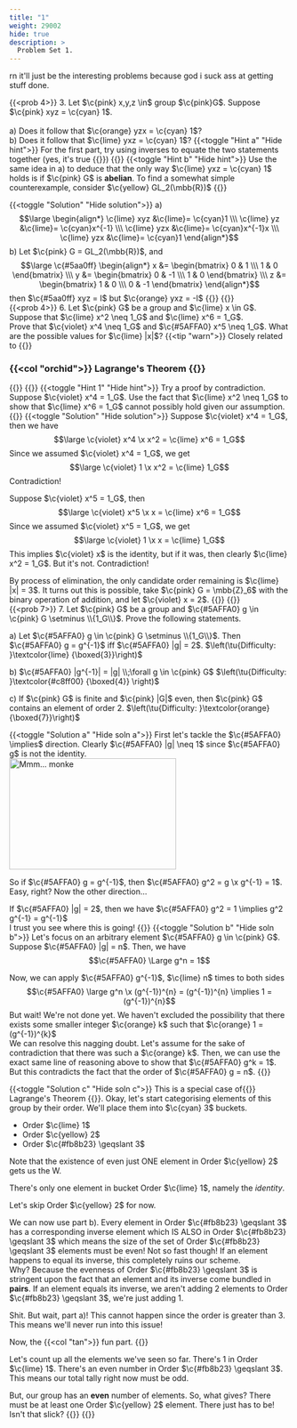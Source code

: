 ```yaml
---
title: "1"
weight: 29002
hide: true
description: >
  Problem Set 1.
---
```

rn it'll just be the interesting problems because god i suck ass at getting stuff done.

{{<prob 4>}}
3. Let $\c{pink} x,y,z \in$ group $\c{pink}G$. Suppose $\c{pink} xyz = \c{cyan} 1$.
<br>  
a) Does it follow that $\c{orange} yzx = \c{cyan} 1$? <br>
b) Does it follow that $\c{lime} yxz = \c{cyan} 1$?
{{<toggle "Hint a" "Hide hint">}}
For the first part, try using inverses to equate the two statements together (yes, it's true {{<kekw>}})
{{</toggle>}}
{{<toggle "Hint b" "Hide hint">}}
Use the same idea in a) to deduce that the only way $\c{lime} yxz = \c{cyan} 1$ holds is if $\c{pink} G$ is **abelian**. To find a somewhat simple counterexample, consider $\c{yellow} GL_2(\mbb{R})$
{{</toggle>}}

{{<toggle "Solution" "Hide solution">}}
a) $$\large \begin{align*}
\c{lime} xyz &\c{lime}= \c{cyan}1 \\\
\c{lime} yz &\c{lime}= \c{cyan}x^{-1} \\\
\c{lime} yzx &\c{lime}= \c{cyan}x^{-1}x \\\
\c{lime} yzx &\c{lime}= \c{cyan}1
\end{align*}$$
b) Let $\c{pink} G = GL_2(\mbb{R})$, and
$$\large \c{#5aa0ff} \begin{align*}
x &= \begin{bmatrix} 0 & 1 \\\ 1 & 0 \end{bmatrix} \\\
y &= \begin{bmatrix} 0 & -1 \\\ 1 & 0 \end{bmatrix} \\\
z &= \begin{bmatrix} 1 & 0 \\\ 0 & -1 \end{bmatrix}
\end{align*}$$
then $\c{#5aa0ff} xyz = I$ but $\c{orange} yxz = -I$
{{</toggle>}}
{{</prob>}}
<br>
{{<prob 4>}}
6. Let $\c{pink} G$ be a group and $\c{lime} x \in G$. Suppose that $\c{lime} x^2 \neq 1_G$ and $\c{lime} x^6 = 1_G$.   
Prove that $\c{violet} x^4 \neq 1_G$ and $\c{#5AFFA0} x^5 \neq 1_G$.
What are the possible values for $\c{lime} |x|$?
{{<tip "warn">}}
Closely related to {{<centr>}} <h3> {{<col "orchid">}}  Lagrange's Theorem {{</col>}} </h3>  {{</centr>}}
{{</tip>}}
{{<toggle "Hint 1" "Hide hint">}}
Try a proof by contradiction. Suppose $\c{violet} x^4 = 1_G$. Use the fact that $\c{lime} x^2 \neq 1_G$ to show that $\c{lime} x^6 = 1_G$ cannot possibly hold given our assumption.
{{</toggle>}}
{{<toggle "Solution" "Hide solution">}}
Suppose $\c{violet} x^4 = 1_G$, then we have $$\large \c{violet} x^4 \x x^2 = \c{lime} x^6 = 1_G$$
Since we assumed $\c{violet} x^4 = 1_G$, we get
$$\large \c{violet} 1 \x x^2 = \c{lime} 1_G$$ Contradiction!   

Suppose $\c{violet} x^5 = 1_G$, then $$\large \c{violet} x^5 \x x = \c{lime} x^6 = 1_G$$
Since we assumed $\c{violet} x^5 = 1_G$, we get
$$\large \c{violet} 1 \x x = \c{lime} 1_G$$
This implies $\c{violet} x$ is the identity, but if it was, then clearly $\c{lime} x^2 = 1_G$. But it's not. 
Contradiction!   

By process of elimination, the only candidate order remaining is $\c{lime} |x| = 3$. It turns out this is possible, take 
$\c{pink} G = \mbb{Z}_6$ with the binary operation of addition, and let $\c{violet} x = 2$.
{{</toggle>}}
{{</prob>}}
<br>
{{<prob 7>}}
7. Let $\c{pink} G$ be a group and $\c{#5AFFA0} g \in \c{pink} G \setminus \\{1_G\\}$. Prove the following statements.  

a) Let $\c{#5AFFA0} g \in \c{pink} G \setminus \\{1_G\\}$. Then $\c{#5AFFA0} g = g^{-1}$ iff $\c{#5AFFA0} |g| = 2$. $\left(\tu{Difficulty: }\textcolor{lime} {\boxed{3}}\right)$

b) $\c{#5AFFA0} |g^{-1}| = |g| \\;\forall g \in \c{pink} G$
$\left(\tu{Difficulty: }\textcolor{#c8ff00} {\boxed{4}} \right)$  

c) If $\c{pink} G$ is finite and $\c{pink} |G|$ even, then $\c{pink} G$ contains an element of order $2$.
$\left(\tu{Difficulty: }\textcolor{orange} {\boxed{7}}\right)$

{{<toggle "Solution a" "Hide soln a">}}
First let's tackle the $\c{#5AFFA0} \implies$ direction. Clearly $\c{#5AFFA0} |g| \neq 1$ since $\c{#5AFFA0} g$ is not the identity.  
<img src="https://i.imgur.com/S4TM2zH.gif" alt="Mmm...  monke" style="width:300px;height:200px;">  

So if $\c{#5AFFA0} g = g^{-1}$, then $\c{#5AFFA0} g^2 = g \x g^{-1} = 1$. Easy, right? Now the other direction...  

If $\c{#5AFFA0} |g| = 2$, then we have $\c{#5AFFA0} g^2 = 1 \implies g^2 g^{-1} = g^{-1}$   
I trust you see where this is going!
{{</toggle>}}
{{<toggle "Solution b" "Hide soln b">}}
Let's focus on an arbitrary element $\c{#5AFFA0} g \in \c{pink} G$. Suppose $\c{#5AFFA0} |g| = n$. Then, we have $$\c{#5AFFA0} \Large g^n = 1$$  

Now, we can apply $\c{#5AFFA0} g^{-1}$, $\c{lime} n$ times to both sides
$$\c{#5AFFA0} \large g^n \x (g^{-1})^{n} = (g^{-1})^{n} \implies 1 = (g^{-1})^{n}$$ 
But wait! We're not done yet. We haven't excluded the possibility that there exists some smaller integer $\c{orange} k$ such that $\c{orange} 1 = (g^{-1})^{k}$  
We can resolve this nagging doubt. Let's assume for the sake of contradiction that there was such a $\c{orange} k$. Then, we can use the exact same line of reasoning above to show that $\c{#5AFFA0} g^k = 1$. But this contradicts the fact that the order of $\c{#5AFFA0} g = n$.
{{</toggle>}}

{{<toggle "Solution c" "Hide soln c">}}
This is a special case of{{<arcol>}} Lagrange's Theorem  {{</arcol>}}. Okay, let's start categorising elements of this group by their order. We'll place them into $\c{cyan} 3$ buckets.  

- Order $\c{lime} 1$
- Order $\c{yellow} 2$
- Order $\c{#fb8b23} \geqslant 3$  

Note that the existence of even just ONE element in Order $\c{yellow} 2$ gets us the W.  

There's only one element in bucket Order $\c{lime} 1$, namely the *identity*.  

Let's skip Order $\c{yellow} 2$ for now.   

We can now use part b). Every element in Order $\c{#fb8b23} \geqslant 3$ has a corresponding inverse element which IS ALSO in Order $\c{#fb8b23} \geqslant 3$
which means the size of the set of Order $\c{#fb8b23} \geqslant 3$ elements must be even! Not so fast though! If an element happens to equal its inverse, this completely ruins our scheme.  
Why? Because the evenness of Order $\c{#fb8b23} \geqslant 3$ is stringent upon the fact that an element and its inverse come bundled in **pairs**. If an element equals its inverse, we aren't adding 2 elements to Order $\c{#fb8b23} \geqslant 3$, we're just adding 1.  

Shit. But wait, part a)! This cannot happen since the order is greater than 3. This means we'll never run into this issue!  

Now, the {{<col "tan">}} fun part. {{</col>}}  

Let's count up all the elements we've seen so far. There's $1$ in Order $\c{lime} 1$. There's an even number in Order $\c{#fb8b23} \geqslant 3$. This means our total tally right now must be odd.  

But, our group has an **even** number of elements. So, what gives? There must be at least one 
Order $\c{yellow} 2$ element. There just has to be! Isn't that slick?
{{</toggle>}}
{{</prob>}}